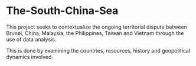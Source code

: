 # The-South-China-Sea
This project seeks to contextualize the ongoing territorial dispute between Brunei, China, Malaysia, the Philippines, Taiwan and Vietnam through the use of data analysis. 

This is done by examining the countries, resources, history and geopolitical dynamics involved.
